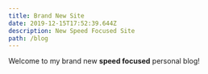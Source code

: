 ```yaml
---
title: Brand New Site
date: 2019-12-15T17:52:39.644Z
description: New Speed Focused Site
path: /blog
---
```

Welcome to my brand new **speed focused** personal blog!
